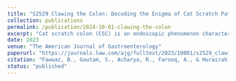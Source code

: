 ```yaml
---
title: "S2529 Clawing the Colon: Decoding the Enigma of Cat Scratch Pattern"
collection: publications
permalink: /publication/2024-10-01-clawing-the-colon
excerpt: "Cat scratch colon (CSC) is an endoscopic phenomenon characterized by distinctive bright red linear marks resembling a cat's scratch, primarily observed in the ascending colon or cecum. This unique entity is believed to be caused by barotrauma resulting from the insufflation of air into a colon with preexisting altered compliance. The discovery of CSC as a rare finding was first reported in 2007. Here we present an interesting case of CSC finding."
date: 2023
venue: "The American Journal of Gastroenterology"
paperurl: "https://journals.lww.com/ajg/fulltext/2023/10001/s2529_clawing_the_colon__decoding_the_enigma_of.3576.aspx"
citation: "Fawwaz, B., Gautam, S., Acharya, R., Farooq, A., & Hurairah, A. (2023)."
status: "published"
---
```


